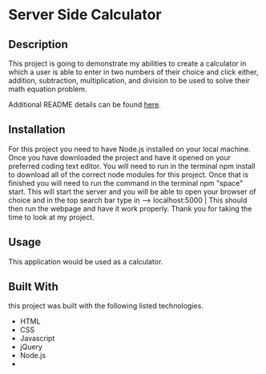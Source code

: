 # Server Side Calculator

## Description

This project is going to demonstrate my abilities to create a calculator in which a user is able to enter in two numbers of their choice and click either, addition, subtraction, multiplication, and division to be used to solve their math equation problem.

Additional README details can be found [here](https://github.com/PrimeAcademy/readme-template/blob/master/README.md).

## Installation

For this project you need to have Node.js installed on your local machine. Once you have downloaded the project and have it opened on your preferred coding text editor. You will need to run in the terminal npm install to download all of the correct node modules for this project. Once that is finished you will need to run the command in the terminal npm "space" start. This will start the server and you will be able to open your browser of choice and in the top search bar type in --> localhost:5000 | This should then run the webpage and have it work properly. Thank you for taking the time to look at my project.

## Usage

This application would be used as a calculator.

## Built With

this project was built with the following listed technologies.

- HTML
- CSS
- Javascript
- jQuery
- Node.js
-
